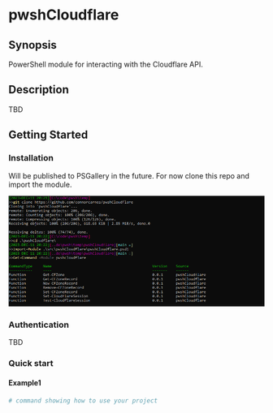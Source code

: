 # pwshCloudflare

## Synopsis

PowerShell module for interacting with the Cloudflare API.

## Description

TBD

## Getting Started

### Installation

Will be published to PSGallery in the future. For now clone this repo and import the module.

![Installation](media/install.png)

### Authentication

TBD

### Quick start

#### Example1

```powershell
# command showing how to use your project

```
